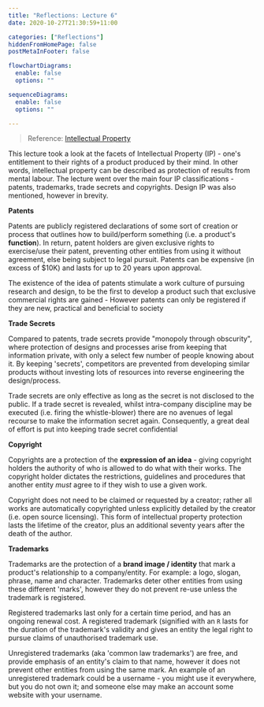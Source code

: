 ```yaml
---
title: "Reflections: Lecture 6"
date: 2020-10-27T21:30:59+11:00

categories: ["Reflections"]
hiddenFromHomePage: false
postMetaInFooter: false

flowchartDiagrams:
  enable: false
  options: ""

sequenceDiagrams: 
  enable: false
  options: ""

---
```


> Reference: [Intellectual Property](../../lectures/intellectual-property)


This lecture took a look at the facets of Intellectual Property (IP) - one's entitlement to their rights of a product produced by their mind. In other words, intellectual property can be described as protection of results from mental labour. The lecture went over the main four IP classifications - patents, trademarks, trade secrets and copyrights. Design IP was also mentioned, however in brevity.

**Patents**

Patents are publicly registered declarations of some sort of creation or process that outlines how to build/perform something (i.e. a product's **function**). In return, patent holders are given exclusive rights to exercise/use their patent, preventing other entities from using it without agreement, else being subject to legal pursuit. Patents can be expensive (in excess of $10K) and lasts for up to 20 years upon approval. 

The existence of the idea of patents stimulate a work culture of pursuing research and design, to be the first to develop a product such that exclusive commercial rights are gained - However patents can only be registered if they are new, practical and beneficial to society

**Trade Secrets**

Compared to patents, trade secrets provide "monopoly through obscurity", where protection of designs and processes arise from keeping that information private, with only a select few number of people knowing about it. By keeping 'secrets', competitors are prevented from developing similar products without investing lots of resources into reverse engineering the design/process.

Trade secrets are only effective as long as the secret is not disclosed to the public. If a trade secret is revealed, whilst intra-company discipline may be executed (i.e. firing the whistle-blower) there are no avenues of legal recourse to make the information secret again. Consequently, a great deal of effort is put into keeping trade secret confidential

**Copyright**

Copyrights are a protection of the **expression of an idea** - giving copyright holders the authority of who is allowed to do what with their works. The copyright holder dictates the restrictions, guidelines and procedures that another entity _must_ agree to if they wish to use a given work.

Copyright does not need to be claimed or requested by a creator; rather all works are automatically copyrighted unless explicitly detailed by the creator (i.e. open source licensing). This form of intellectual property protection lasts the lifetime of the creator, plus an additional seventy years after the death of the author.

**Trademarks**

Trademarks are the protection of a **brand image / identity** that mark a product's relationship to a company/entity. For example: a logo, slogan, phrase, name and character. Trademarks deter other entities from using these different 'marks', however they do not prevent re-use unless the trademark is registered. 

Registered trademarks last only for a certain time period, and has an ongoing renewal cost. A registered trademark (signified with an `R` lasts for the duration of the trademark's validity and gives an entity the legal right to pursue claims of unauthorised trademark use. 

Unregistered trademarks (aka 'common law trademarks') are free, and provide emphasis of an entity's claim to that name, however it does not prevent other entities from using the same mark. An example of an unregistered trademark could be a username - you might use it everywhere, but you do not own it; and someone else may make an account some website with your username.

